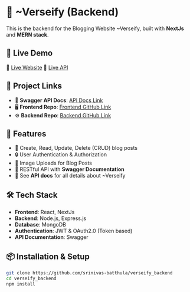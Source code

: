 # 📝 ~Verseify (Backend) 

This is the backend for the Blogging Website ~Verseify, built with **NextJs** and **MERN stack**.

## 🚀 Live Demo  
🔗 [Live Website](https://verseify.netlify.app)
🔗 [Live API](https://verseify-backend-lwym.onrender.com)

## 🔗 Project Links
- 📄 **Swagger API Docs**: [API Docs Link](https://verseify-backend-lwym.onrender.com/api-docs)
- 🖥️ **Frontend Repo**: [Frontend GitHub Link](https://github.com/srinivas-batthula/verseify)
- ⚙️ **Backend Repo**: [Backend GitHub Link](https://github.com/srinivas-batthula/verseify_backend)

## 📌 Features
- 📝 Create, Read, Update, Delete (CRUD) blog posts  
- 🔒 User Authentication & Authorization  
- 📂 Image Uploads for Blog Posts  
- 🚀 RESTful API with **Swagger Documentation**  
- 📄 See **API docs** for all details about ~Verseify

## 🛠️ Tech Stack
- **Frontend**: React, NextJs
- **Backend**: Node.js, Express.js
- **Database**: MongoDB 
- **Authentication**: JWT & OAuth2.0  (Token based)
- **API Documentation**: Swagger  

## 📦 Installation & Setup
```sh
git clone https://github.com/srinivas-batthula/verseify_backend
cd verseify_backend
npm install
